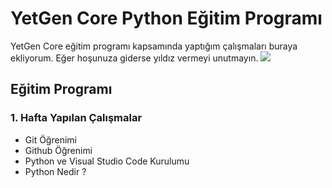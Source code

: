# YetGen Core Python Eğitim Programı
YetGen Core eğitim programı kapsamında yaptığım çalışmaları buraya ekliyorum. Eğer hoşunuza giderse yıldız vermeyi unutmayın.
<img src="https://yetkingecler.com/wp-content/uploads/2021/07/YetGenLogo.png">
## Eğitim Programı

### 1. Hafta Yapılan Çalışmalar

- Git Öğrenimi
- Github Öğrenimi
- Python ve Visual Studio Code Kurulumu
- Python Nedir ?
